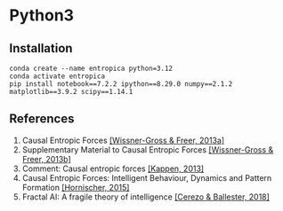 # Python3

## Installation

```commandline
conda create --name entropica python=3.12
conda activate entropica
pip install notebook==7.2.2 ipython==8.29.0 numpy==2.1.2 matplotlib==3.9.2 scipy==1.14.1
```

## References

1. Causal Entropic Forces [[Wissner-Gross & Freer, 2013a]](http://math.mit.edu/~freer/papers/PhysRevLett_110-168702.pdf)
2. Supplementary Material to Causal Entropic Forces [[Wissner-Gross & Freer, 2013b]](https://journals.aps.org/prl/supplemental/10.1103/PhysRevLett.110.168702)
3. Comment: Causal entropic forces [[Kappen, 2013]](https://arxiv.org/abs/1312.4185)
4. Causal Entropic Forces: Intelligent Behaviour, Dynamics and Pattern Formation [[Hornischer, 2015]](https://pure.mpg.de/rest/items/item_2300851/component/file_2300850/content)
5. Fractal AI: A fragile theory of intelligence [[Cerezo & Ballester, 2018]](https://arxiv.org/abs/1803.05049)
